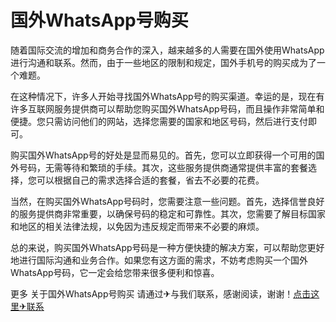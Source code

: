 # 国外WhatsApp号购买

随着国际交流的增加和商务合作的深入，越来越多的人需要在国外使用WhatsApp进行沟通和联系。然而，由于一些地区的限制和规定，国外手机号的购买成为了一个难题。

在这种情况下，许多人开始寻找国外WhatsApp号的购买渠道。幸运的是，现在有许多互联网服务提供商可以帮助您购买国外WhatsApp号码，而且操作非常简单和便捷。您只需访问他们的网站，选择您需要的国家和地区号码，然后进行支付即可。

购买国外WhatsApp号的好处是显而易见的。首先，您可以立即获得一个可用的国外号码，无需等待和繁琐的手续。其次，这些服务提供商通常提供丰富的套餐选择，您可以根据自己的需求选择合适的套餐，省去不必要的花费。

当然，在购买国外WhatsApp号码时，您需要注意一些问题。首先，选择信誉良好的服务提供商非常重要，以确保号码的稳定和可靠性。其次，您需要了解目标国家和地区的相关法律法规，以免因为违反规定而带来不必要的麻烦。

总的来说，购买国外WhatsApp号码是一种方便快捷的解决方案，可以帮助您更好地进行国际沟通和业务合作。如果您有这方面的需求，不妨考虑购买一个国外WhatsApp号码，它一定会给您带来很多便利和惊喜。

更多 关于国外WhatsApp号购买 请通过✈与我们联系，感谢阅读，谢谢！[点击这里✈联系](https://t.me/LM999bot)